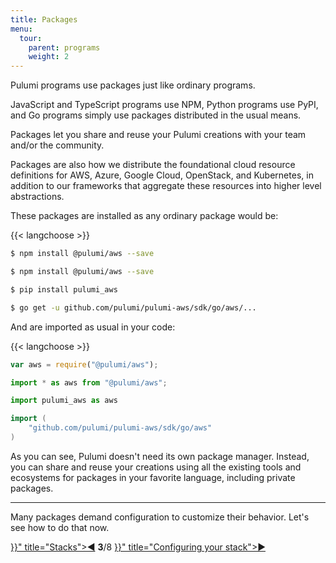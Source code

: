 ```yaml
---
title: Packages
menu:
  tour:
    parent: programs
    weight: 2
---
```


Pulumi programs use packages just like ordinary programs.

JavaScript and TypeScript programs use NPM, Python programs use PyPI, and Go programs simply use packages distributed
in the usual means.

Packages let you share and reuse your Pulumi creations with your team and/or the community.

Packages are also how we distribute the foundational cloud resource definitions for AWS, Azure, Google Cloud, OpenStack,
and Kubernetes, in addition to our frameworks that aggregate these resources into higher level abstractions.

These packages are installed as any ordinary package would be:

{{< langchoose >}}

<div class="language-prologue-javascript"></div>

```bash
$ npm install @pulumi/aws --save
```

<div class="language-prologue-typescript"></div>

```bash
$ npm install @pulumi/aws --save
```

<div class="language-prologue-python"></div>

```bash
$ pip install pulumi_aws
```

<div class="language-prologue-go"></div>

```bash
$ go get -u github.com/pulumi/pulumi-aws/sdk/go/aws/...
```

And are imported as usual in your code:

{{< langchoose >}}

```javascript
var aws = require("@pulumi/aws");
```

```typescript
import * as aws from "@pulumi/aws";
```

```python
import pulumi_aws as aws
```

```go
import (
    "github.com/pulumi/pulumi-aws/sdk/go/aws"
)
```

As you can see, Pulumi doesn't need its own package manager.  Instead, you can share and reuse your creations
using all the existing tools and ecosystems for packages in your favorite language, including private packages.

***

Many packages demand configuration to customize their behavior.  Let's see how to do that now.

<div class="tour-nav">
    <a class="tour-button enabled" href="{{< relref "programs-stacks.md" >}}" title="Stacks">◀</a>
    <span class="tour-index"><strong>3</strong>/8</span>
    <a class="tour-button enabled" href="{{< relref "programs-configuring.md" >}}" title="Configuring your stack">▶</a>
</div>
